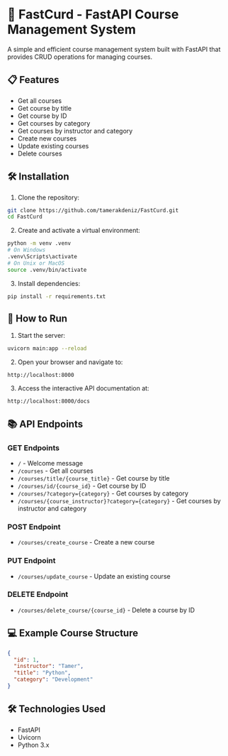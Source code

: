 # 🚀 FastCurd - FastAPI Course Management System

A simple and efficient course management system built with FastAPI that provides CRUD operations for managing courses.

## 📋 Features

- Get all courses
- Get course by title
- Get course by ID
- Get courses by category
- Get courses by instructor and category
- Create new courses
- Update existing courses
- Delete courses

## 🛠️ Installation

1. Clone the repository:

```bash
git clone https://github.com/tamerakdeniz/FastCurd.git
cd FastCurd
```

2. Create and activate a virtual environment:

```bash
python -m venv .venv
# On Windows
.venv\Scripts\activate
# On Unix or MacOS
source .venv/bin/activate
```

3. Install dependencies:

```bash
pip install -r requirements.txt
```

## 🚀 How to Run

1. Start the server:

```bash
uvicorn main:app --reload
```

2. Open your browser and navigate to:

```
http://localhost:8000
```

3. Access the interactive API documentation at:

```
http://localhost:8000/docs
```

## 📚 API Endpoints

### GET Endpoints

- `/` - Welcome message
- `/courses` - Get all courses
- `/courses/title/{course_title}` - Get course by title
- `/courses/id/{course_id}` - Get course by ID
- `/courses/?category={category}` - Get courses by category
- `/courses/{course_instructor}?category={category}` - Get courses by instructor and category

### POST Endpoint

- `/courses/create_course` - Create a new course

### PUT Endpoint

- `/courses/update_course` - Update an existing course

### DELETE Endpoint

- `/courses/delete_course/{course_id}` - Delete a course by ID

## 💻 Example Course Structure

```json
{
  "id": 1,
  "instructor": "Tamer",
  "title": "Python",
  "category": "Development"
}
```

## 🛠️ Technologies Used

- FastAPI
- Uvicorn
- Python 3.x
